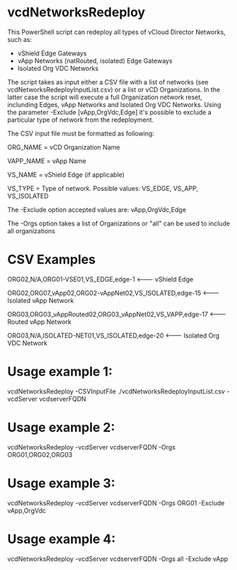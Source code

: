 # vcdNetworksRedeploy
This PowerShell script can redeploy all types of vCloud Director Networks, such as:
- vShield Edge Gateways
- vApp Networks (natRouted, isolated) Edge Gateways
- Isolated Org VDC Networks

The script takes as input either a CSV file with a list of networks (see vcdNetworksRedeployInputList.csv) or a list or vCD Organizations.
In the latter case the script will execute a full Organization network reset, inclunding Edges, vApp Networks and Isolated Org VDC Networks.
Using the parameter -Exclude [vApp,OrgVdc,Edge] it's possible to exclude a particular type of network from the redeployment.

The CSV input file must be formatted as following:

ORG_NAME    = vCD Organization Name

VAPP_NAME   = vApp Name

VS_NAME     = vShield Edge (if applicable)

VS_TYPE     = Type of network. Possible values: VS_EDGE, VS_APP, VS_ISOLATED

The -Exclude option accepted values are: vApp,OrgVdc,Edge

The -Orgs option takes a list of Organizations or "all" can be used to include all organizations

# CSV Examples
ORG02,N/A,ORG01-VSE01,VS_EDGE,edge-1                        <--- vShield Edge

ORG02,ORG07_vApp02,ORG02-vAppNet02,VS_ISOLATED,edge-15      <--- Isolated vApp Network

ORG03,ORG03_vAppRouted02,ORG03_vAppNet02,VS_VAPP,edge-17    <--- Routed vApp Network

ORG03,N/A,ISOLATED-NET01,VS_ISOLATED,edge-20                <--- Isolated Org VDC Network

# Usage example 1:
vcdNetworksRedeploy -CSVInputFile ./vcdNetworksRedeployInputList.csv -vcdServer vcdserverFQDN

# Usage example 2:
vcdNetworksRedeploy -vcdServer vcdserverFQDN -Orgs ORG01,ORG02,ORG03

# Usage example 3:
vcdNetworksRedeploy -vcdServer vcdserverFQDN -Orgs ORG01 -Exclude vApp,OrgVdc

# Usage example 4:
vcdNetworksRedeploy -vcdServer vcdserverFQDN -Orgs all -Exclude vApp